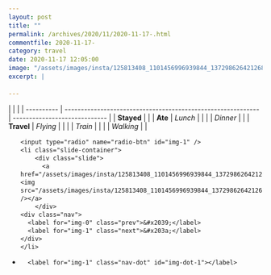 ```yaml
---
layout: post
title: ""
permalink: /archives/2020/11/2020-11-17-.html
commentfile: 2020-11-17-
category: travel
date: 2020-11-17 12:05:00
image: "/assets/images/insta/125813408_1101456996939844_1372986264212680083_n_17880255190892040.jpg"
excerpt: |
  
---
```


|            |                                                              |
| ---------- | ------------------------------------------------------------ | ----------------------------- |
| **Stayed** |  |
| **Ate**    | _Lunch_                                                      |          |
|            | _Dinner_                                                     |          |
| **Travel** | _Flying_                                                     |          |
|            | _Train_                                                      |          |
|            | _Walking_                                                    |          |





<ul class="slides">

    <input type="radio" name="radio-btn" id="img-1" />
    <li class="slide-container">
        <div class="slide">
          <a href="/assets/images/insta/125813408_1101456996939844_1372986264212680083_n_17880255190892040.jpg"><img src="/assets/images/insta/125813408_1101456996939844_1372986264212680083_n_17880255190892040.jpg" /></a>
        </div>
    <div class="nav">
      <label for="img-0" class="prev">&#x2039;</label>
      <label for="img-1" class="next">&#x203a;</label>
    </div>
    </li>
			
<li class="nav-dots">

      <label for="img-1" class="nav-dot" id="img-dot-1"></label>

</li>
</ul>        
             

		
